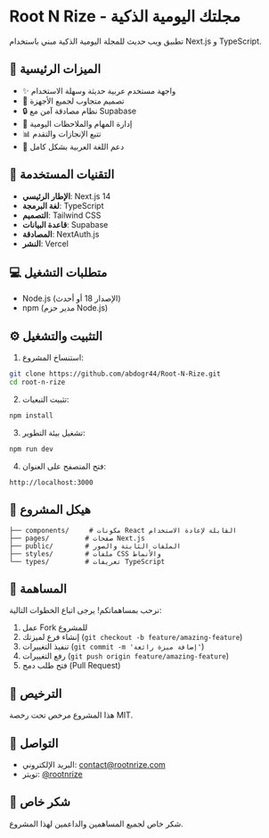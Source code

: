 # Root N Rize - مجلتك اليومية الذكية

تطبيق ويب حديث للمجلة اليومية الذكية مبني باستخدام Next.js و TypeScript.

## 🌟 الميزات الرئيسية

- ✨ واجهة مستخدم عربية حديثة وسهلة الاستخدام
- 📱 تصميم متجاوب لجميع الأجهزة
- 🔒 نظام مصادقة آمن مع Supabase
- 📝 إدارة المهام والملاحظات اليومية
- 📊 تتبع الإنجازات والتقدم
- 🌙 دعم اللغة العربية بشكل كامل

## 🚀 التقنيات المستخدمة

- **الإطار الرئيسي**: Next.js 14
- **لغة البرمجة**: TypeScript
- **التصميم**: Tailwind CSS
- **قاعدة البيانات**: Supabase
- **المصادقة**: NextAuth.js
- **النشر**: Vercel

## 💻 متطلبات التشغيل

- Node.js (الإصدار 18 أو أحدث)
- npm (مدير حزم Node.js)

## ⚙️ التثبيت والتشغيل

1. استنساخ المشروع:
```bash
git clone https://github.com/abdogr44/Root-N-Rize.git
cd root-n-rize
```

2. تثبيت التبعيات:
```bash
npm install
```

3. تشغيل بيئة التطوير:
```bash
npm run dev
```

4. فتح المتصفح على العنوان:
```
http://localhost:3000
```

## 📁 هيكل المشروع

```
├── components/     # مكونات React القابلة لإعادة الاستخدام
├── pages/         # صفحات Next.js
├── public/        # الملفات الثابتة والصور
├── styles/        # ملفات CSS والأنماط
└── types/         # تعريفات TypeScript
```

## 🤝 المساهمة

نرحب بمساهماتكم! يرجى اتباع الخطوات التالية:

1. عمل Fork للمشروع
2. إنشاء فرع لميزتك (`git checkout -b feature/amazing-feature`)
3. تنفيذ التغييرات (`git commit -m 'إضافة ميزة رائعة'`)
4. رفع التغييرات (`git push origin feature/amazing-feature`)
5. فتح طلب دمج (Pull Request)

## 📄 الترخيص

هذا المشروع مرخص تحت رخصة MIT.

## 📧 التواصل

- البريد الإلكتروني: contact@rootnrize.com
- تويتر: [@rootnrize](https://twitter.com/rootnrize)

## 🌟 شكر خاص

شكر خاص لجميع المساهمين والداعمين لهذا المشروع.
